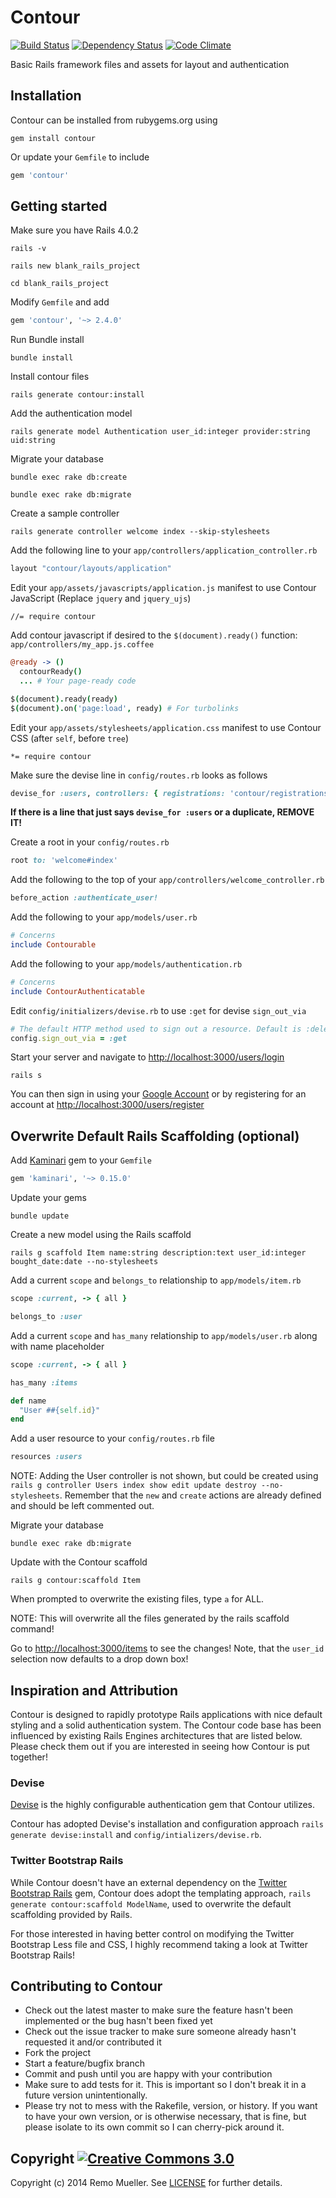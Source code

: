 # Contour

[![Build Status](https://travis-ci.org/remomueller/contour.png?branch=master)](https://travis-ci.org/remomueller/contour)
[![Dependency Status](https://gemnasium.com/remomueller/contour.png)](https://gemnasium.com/remomueller/contour)
[![Code Climate](https://codeclimate.com/github/remomueller/contour.png)](https://codeclimate.com/github/remomueller/contour)

Basic Rails framework files and assets for layout and authentication

## Installation

Contour can be installed from rubygems.org using

```
gem install contour
```

Or update your `Gemfile` to include

```ruby
gem 'contour'
```

## Getting started

Make sure you have Rails 4.0.2

```
rails -v

rails new blank_rails_project

cd blank_rails_project
```

Modify `Gemfile` and add

```ruby
gem 'contour', '~> 2.4.0'
```

Run Bundle install

```
bundle install
```

Install contour files

```
rails generate contour:install
```

Add the authentication model

```
rails generate model Authentication user_id:integer provider:string uid:string
```

Migrate your database

```
bundle exec rake db:create

bundle exec rake db:migrate
```

Create a sample controller

```
rails generate controller welcome index --skip-stylesheets
```

Add the following line to your `app/controllers/application_controller.rb`

```ruby
layout "contour/layouts/application"
```

Edit your `app/assets/javascripts/application.js` manifest to use Contour JavaScript (Replace `jquery` and `jquery_ujs`)

```
//= require contour
```

Add contour javascript if desired to the `$(document).ready()` function: `app/controllers/my_app.js.coffee`

```coffee
@ready -> ()
  contourReady()
  ... # Your page-ready code

$(document).ready(ready)
$(document).on('page:load', ready) # For turbolinks
```

Edit your `app/assets/stylesheets/application.css` manifest to use Contour CSS (after `self`, before `tree`)

```
*= require contour
```

Make sure the devise line in `config/routes.rb` looks as follows

```ruby
devise_for :users, controllers: { registrations: 'contour/registrations', sessions: 'contour/sessions', passwords: 'contour/passwords', confirmations: 'contour/confirmations', unlocks: 'contour/unlocks' }, path_names: { sign_up: 'register', sign_in: 'login' }
```

**If there is a line that just says `devise_for :users` or a duplicate, REMOVE IT!**

Create a root in your `config/routes.rb`

```ruby
root to: 'welcome#index'
```

Add the following to the top of your `app/controllers/welcome_controller.rb`

```ruby
before_action :authenticate_user!
```

Add the following to your `app/models/user.rb`

```ruby
# Concerns
include Contourable
```

Add the following to your `app/models/authentication.rb`

```ruby
# Concerns
include ContourAuthenticatable
```

Edit `config/initializers/devise.rb` to use `:get` for devise `sign_out_via`

```ruby
# The default HTTP method used to sign out a resource. Default is :delete.
config.sign_out_via = :get
```

Start your server and navigate to [http://localhost:3000/users/login](http://localhost:3000/users/login)

```
rails s
```

You can then sign in using your [Google Account](http://localhost:3000/auth/google_apps?domain=gmail.com) or by registering for an account at [http://localhost:3000/users/register](http://localhost:3000/users/register)

## Overwrite Default Rails Scaffolding (optional)

Add [Kaminari](https://github.com/amatsuda/kaminari) gem to your `Gemfile`

```ruby
gem 'kaminari', '~> 0.15.0'
```

Update your gems

```
bundle update
```

Create a new model using the Rails scaffold

```
rails g scaffold Item name:string description:text user_id:integer bought_date:date --no-stylesheets
```

Add a current `scope` and `belongs_to` relationship to `app/models/item.rb`

```ruby
scope :current, -> { all }

belongs_to :user
```

Add a current `scope` and `has_many` relationship to `app/models/user.rb` along with name placeholder

```ruby
scope :current, -> { all }

has_many :items

def name
  "User ##{self.id}"
end
```

Add a user resource to your `config/routes.rb` file

```ruby
resources :users
```

NOTE: Adding the User controller is not shown, but could be created using `rails g controller Users index show edit update destroy --no-stylesheets`. Remember that the `new` and `create` actions are already defined and should be left commented out.

Migrate your database

```
bundle exec rake db:migrate
```

Update with the Contour scaffold

```
rails g contour:scaffold Item
```

When prompted to overwrite the existing files, type `a` for ALL.

NOTE: This will overwrite all the files generated by the rails scaffold command!

Go to [http://localhost:3000/items](http://localhost:3000/items) to see the changes! Note, that the `user_id` selection now defaults to a drop down box!

## Inspiration and Attribution

Contour is designed to rapidly prototype Rails applications with nice default styling and a solid authentication system. The Contour code base has been influenced by existing Rails Engines architectures that are listed below. Please check them out if you are interested in seeing how Contour is put together!

### Devise

[Devise](https://github.com/plataformatec/devise) is the highly configurable authentication gem that Contour utilizes.

Contour has adopted Devise's installation and configuration approach `rails generate devise:install` and `config/intializers/devise.rb`.

### Twitter Bootstrap Rails

While Contour doesn't have an external dependency on the [Twitter Bootstrap Rails](https://github.com/seyhunak/twitter-bootstrap-rails) gem, Contour does adopt the templating approach, `rails generate contour:scaffold ModelName`, used to overwrite the default scaffolding provided by Rails.

For those interested in having better control on modifying the Twitter Bootstrap Less file and CSS, I highly recommend taking a look at Twitter Bootstrap Rails!

## Contributing to Contour

- Check out the latest master to make sure the feature hasn't been implemented or the bug hasn't been fixed yet
- Check out the issue tracker to make sure someone already hasn't requested it and/or contributed it
- Fork the project
- Start a feature/bugfix branch
- Commit and push until you are happy with your contribution
- Make sure to add tests for it. This is important so I don't break it in a future version unintentionally.
- Please try not to mess with the Rakefile, version, or history. If you want to have your own version, or is otherwise necessary, that is fine, but please isolate to its own commit so I can cherry-pick around it.

## Copyright [![Creative Commons 3.0](http://i.creativecommons.org/l/by-nc-sa/3.0/80x15.png)](http://creativecommons.org/licenses/by-nc-sa/3.0)

Copyright (c) 2014 Remo Mueller. See [LICENSE](https://github.com/remomueller/contour/blob/master/LICENSE) for further details.
